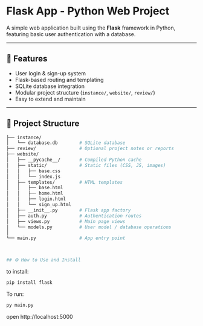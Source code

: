 # Flask App - Python Web Project  

A simple web application built using the **Flask** framework in Python, featuring basic user authentication with a database.

---

## 🚀 Features
- User login & sign-up system  
- Flask-based routing and templating  
- SQLite database integration  
- Modular project structure (`instance/`, `website/`, `review/`)  
- Easy to extend and maintain  

---

## 📂 Project Structure
```bash
├── instance/
│   └── database.db        # SQLite database
├── review/                # Optional project notes or reports
├── website/
│   ├── __pycache__/       # Compiled Python cache
│   ├── static/            # Static files (CSS, JS, images)
│   │   ├── base.css
│   │   └── index.js
│   ├── templates/         # HTML templates
│   │   ├── base.html
│   │   ├── home.html
│   │   ├── login.html
│   │   └── sign_up.html
│   ├── __init__.py        # Flask app factory
│   ├── auth.py            # Authentication routes
│   ├── views.py           # Main page views
│   └── models.py          # User model / database operations
│
└── main.py                # App entry point

 

## ⚙️ How to Use and Install
```

to install:
```sh
pip install flask
```


To run:
```sh
py main.py
```

open http://localhost:5000

